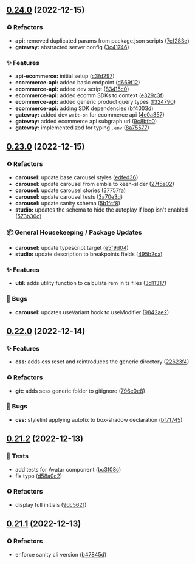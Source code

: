 ## [0.24.0](https://github.com/Open-Study-College/osc/compare/v0.23.0...v0.24.0) (2022-12-15)


### ♻️ Refactors

* **api:** removed duplicated params from package.json scripts ([7cf283e](https://github.com/Open-Study-College/osc/commit/7cf283e79dcc15f23aaa15465b3d8de1a9dab83a))
* **gateway:** abstracted server config ([3c41746](https://github.com/Open-Study-College/osc/commit/3c417468f448a2319be825fab646632d3b3bedbd))


### ✨ Features

* **api-ecommerce:** initial setup ([c3fd297](https://github.com/Open-Study-College/osc/commit/c3fd2975d5ed0866e4eb2d22751f10debf8d2832))
* **ecommerce-api:** added basic endpoint ([d669f12](https://github.com/Open-Study-College/osc/commit/d669f1237d0cb7d54ae5824e09e6f9a3cfb1284e))
* **ecommerce-api:** added dev script ([83415c0](https://github.com/Open-Study-College/osc/commit/83415c0ec45bb7f421eab4ac7f0e5715770dd26a))
* **ecommerce-api:** added ecomm SDKs to context ([e329c3f](https://github.com/Open-Study-College/osc/commit/e329c3f18001224712842afb65c19f5348443aa0))
* **ecommerce-api:** added generic product query types ([f324790](https://github.com/Open-Study-College/osc/commit/f3247900673c08491de6ae93381322a176a7a864))
* **ecommerce-api:** adding SDK dependencies ([bf4003d](https://github.com/Open-Study-College/osc/commit/bf4003d0e92e04172e5d3caa2373b3e45117f58c))
* **gateway:** added dev `wait-on` for ecommerce api ([4e0a357](https://github.com/Open-Study-College/osc/commit/4e0a3578d4b5905466f037225865e653a226b380))
* **gateway:** added ecommerce api subgraph url ([9c8bfc0](https://github.com/Open-Study-College/osc/commit/9c8bfc0052011ff4eea54186c9ffc2c062140875))
* **gateway:** implemented zod for typing `.env` ([8a75577](https://github.com/Open-Study-College/osc/commit/8a7557770c816d167a43c6e1bd72e9cdc0fb1b50))

## [0.23.0](https://github.com/Open-Study-College/osc/compare/v0.22.0...v0.23.0) (2022-12-15)


### ♻️ Refactors

* **carousel:** update base carousel styles ([edfed36](https://github.com/Open-Study-College/osc/commit/edfed36960fd6ea53f875dd01607d196978849ac))
* **carousel:** update carousel from embla to keen-slider ([27f5e02](https://github.com/Open-Study-College/osc/commit/27f5e02e44bd3dfbed908eb007752d1d1efef89e))
* **carousel:** update carousel stories ([37757fa](https://github.com/Open-Study-College/osc/commit/37757fa286b98213627fb9dd4a2f91fb2aed1ee0))
* **carousel:** update carousel tests ([3a70e3d](https://github.com/Open-Study-College/osc/commit/3a70e3dc12e3686930ee524f75b70c81f0af074d))
* **carousel:** update sanity schema ([5b1fcf8](https://github.com/Open-Study-College/osc/commit/5b1fcf8984a8dc6b40dccf82b81798f08e0988b2))
* **studio:** updates the schema to hide the autoplay if loop isn't enabled ([573b30c](https://github.com/Open-Study-College/osc/commit/573b30c03617c0fa6644af8c3083a4745e5c57cd))


### 📦 General Housekeeping / Package Updates

* **carousel:** update typescript target ([e5f9d04](https://github.com/Open-Study-College/osc/commit/e5f9d04e0cded2d720c381bcf6f41ed098bac424))
* **studio:** update description to breakpoints fields ([495b2ca](https://github.com/Open-Study-College/osc/commit/495b2ca1926ed217b44c1a1657b54030596b954b))


### ✨ Features

* **util:** adds utility function to calculate rem in ts files ([3d11317](https://github.com/Open-Study-College/osc/commit/3d11317cfcf8da6d07a498abe19fce7ae8a0953e))


### 🐛 Bugs

* **carousel:** updates useVariant hook to useModifier ([9842ae2](https://github.com/Open-Study-College/osc/commit/9842ae20ec5dd6371fa27efcbe779d041cbaddd2))

## [0.22.0](https://github.com/Open-Study-College/osc/compare/v0.21.2...v0.22.0) (2022-12-14)


### ✨ Features

* **css:** adds css reset and reintroduces the generic directory ([22623f4](https://github.com/Open-Study-College/osc/commit/22623f451975e06ecedb4f160065d9d2bf589a95))


### ♻️ Refactors

* **git:** adds scss generic folder to gitignore ([796e0e8](https://github.com/Open-Study-College/osc/commit/796e0e84aa78a972180a4a111bd51f4da3b88e8c))


### 🐛 Bugs

* **css:** stylelint applying autofix to box-shadow declaration ([bf71745](https://github.com/Open-Study-College/osc/commit/bf71745f08efe50ecd9869af9f866d398914f48b))

## [0.21.2](https://github.com/Open-Study-College/osc/compare/v0.21.1...v0.21.2) (2022-12-13)


### 🧪 Tests

* add tests for Avatar component ([bc3f08c](https://github.com/Open-Study-College/osc/commit/bc3f08cbb3b7c815a937342d17a21aa353db7122))
* fix typo ([d58a0c2](https://github.com/Open-Study-College/osc/commit/d58a0c21f40517a5dd75f49ea5209d266d273efb))


### ♻️ Refactors

* display full initials ([9dc5621](https://github.com/Open-Study-College/osc/commit/9dc56212a618f88f4f2f0a9b26534a47d10a1dfd))

## [0.21.1](https://github.com/Open-Study-College/osc/compare/v0.21.0...v0.21.1) (2022-12-13)


### ♻️ Refactors

* enforce sanity cli version ([b47845d](https://github.com/Open-Study-College/osc/commit/b47845d052ef1e23f6d561f0dc5ae3cbd9d1541b))

